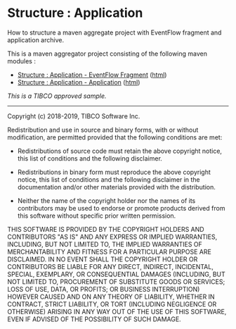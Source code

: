 # Structure : Application

How to structure a maven aggregate project with EventFlow fragment and application archive.

This is a maven aggregator project consisting of the following maven modules :

* [Structure : Application - EventFlow Fragment](application-ef/src/site/markdown/index.md) ([html](https://tibcosoftware.github.io/tibco-streaming-samples/10.5.0-SNAPSHOT/structure/application/application-ef/))
* [Structure : Application - Application](application-app/src/site/markdown/index.md) ([html](https://tibcosoftware.github.io/tibco-streaming-samples/10.5.0-SNAPSHOT/structure/application/application-app/))

_This is a TIBCO approved sample._

---
Copyright (c) 2018-2019, TIBCO Software Inc.

Redistribution and use in source and binary forms, with or without
modification, are permitted provided that the following conditions are met:

* Redistributions of source code must retain the above copyright notice, this
  list of conditions and the following disclaimer.

* Redistributions in binary form must reproduce the above copyright notice,
  this list of conditions and the following disclaimer in the documentation
  and/or other materials provided with the distribution.

* Neither the name of the copyright holder nor the names of its
  contributors may be used to endorse or promote products derived from
  this software without specific prior written permission.

THIS SOFTWARE IS PROVIDED BY THE COPYRIGHT HOLDERS AND CONTRIBUTORS "AS IS"
AND ANY EXPRESS OR IMPLIED WARRANTIES, INCLUDING, BUT NOT LIMITED TO, THE
IMPLIED WARRANTIES OF MERCHANTABILITY AND FITNESS FOR A PARTICULAR PURPOSE ARE
DISCLAIMED. IN NO EVENT SHALL THE COPYRIGHT HOLDER OR CONTRIBUTORS BE LIABLE
FOR ANY DIRECT, INDIRECT, INCIDENTAL, SPECIAL, EXEMPLARY, OR CONSEQUENTIAL
DAMAGES (INCLUDING, BUT NOT LIMITED TO, PROCUREMENT OF SUBSTITUTE GOODS OR
SERVICES; LOSS OF USE, DATA, OR PROFITS; OR BUSINESS INTERRUPTION) HOWEVER
CAUSED AND ON ANY THEORY OF LIABILITY, WHETHER IN CONTRACT, STRICT LIABILITY,
OR TORT (INCLUDING NEGLIGENCE OR OTHERWISE) ARISING IN ANY WAY OUT OF THE USE
OF THIS SOFTWARE, EVEN IF ADVISED OF THE POSSIBILITY OF SUCH DAMAGE.
